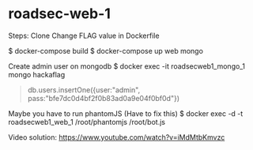 # roadsec-web-1

Steps:
Clone
Change FLAG value in Dockerfile

$ docker-compose build
$ docker-compose up web mongo

Create admin user on mongodb
$ docker exec -it roadsecweb1_mongo_1 mongo hackaflag
> db.users.insertOne({user:"admin", pass:"bfe7dc0d4bf2f0b83ad0a9e04f0bf0d"})

Maybe you have to run phantomJS (Have to fix this)
$ docker exec -d -t roadsecweb1_web_1 /root/phantomjs /root/bot.js

Video solution:
https://www.youtube.com/watch?v=iMdMtbKmvzc
